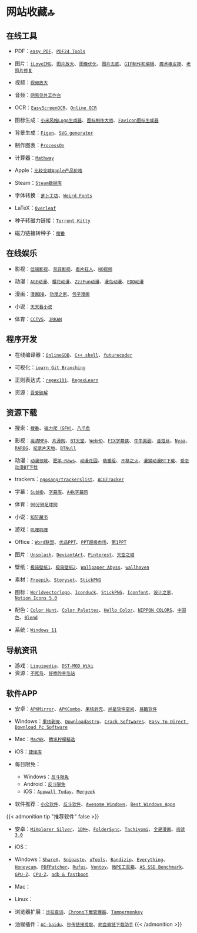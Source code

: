 # 网站收藏🔝


<!--more-->

## 在线工具

- PDF：[`easy PDF`](https://easypdf.com/cn)、[`PDF24 Tools`](https://tools.pdf24.org/zh/)

- 图片：[`iLoveIMG`](https://www.iloveimg.com/zh-cn)、[`图片放大`](https://bigjpg.com/)、[`图像优化`](https://zh.recompressor.com/)、[`图片去底`](https://www.aigei.com/bgremover)、[`GIF制作和编辑`](https://ezgif.com/)、[`魔术橡皮擦`](https://jpgrm.com/)、[`老照片修复`](https://jpghd.com/)

- 视频：[`视频放大`](https://bigmp4.com/)

- 音频：[`网易见外工作台`](https://jianwai.youdao.com/)

- OCR：[`EasyScreenOCR`](https://online.easyscreenocr.com/ZH)、[`Online OCR`](https://www.onlineocr.net/zh_hans/)

- 图标生成：[`小米风格Logo生成器`](https://mi-logo.lvwzhen.com)、[`图标制作大师`](https://geticon.cn/)、[`Favicon图标生成器`](https://realfavicongenerator.net/)

- 背景生成：[`Figen`](https://figen.cc/)、[`SVG generator`](https://fffuel.co/)

- 制作图表：[`ProcessOn`](https://processon.com/)

- 计算器：[`Mathway`](https://www.mathway.com/zh/BasicMath)

- Apple：[`比较全球Apple产品价格`](https://themacindex.com/)

- Steam：[`Steam数据库`](https://steamdb.info/)

- 字体转换：[`萝卜工坊`](http://www.beautifulcarrot.com/)、[`Weird Fonts`](https://beizhedenglong.github.io/weird-fonts/)

- LaTeX：[`Overleaf`](https://cn.overleaf.com/)

- 种子转磁力链接：[`Torrent Kitty`](https://cn.torrentkitty.tv/)

- 磁力链接转种子：[`搜番`](https://sofan.pro/info/ee14f60549f81fc39f746d10ec68df392f223dfa.html)

## 在线娱乐

- 影视：[`低端影视`](https://ddrk.me/)、[`奈菲影视`](https://www.nfmovies.com/)、[`看片狂人`](https://www.kpkuang.com/)、[`NO视频`](https://www.novipnoad.com/)

- 动漫：[`AGE动漫`](http://www.age.tv/)、[`樱花动漫`](https://www.yhdmp.cc/)、[`ZzzFun动漫`](http://www.zzzfun.com/)、[`漫岛动漫`](https://www.mandao.tv/)、[`EDD动漫`](https://www.edddm.com/)

- 漫画：[`漫画DB`](https://www.manhuadb.com/)、[`动漫之家`](https://www.dmzj.com/)、[`包子漫画`](https://www.baozimh.com/)

- 小说：[`天天看小说`](https://www.ttkan.co/)

- 体育：[`CCTV5`](https://tv.cctv.com/live/cctv5/)、[`JRKAN`](http://jrkankan.com/)

## 程序开发

- 在线编译器：[`OnlineGDB`](https://www.onlinegdb.com/)、[`C++ shell`](http://cpp.sh/)、[`futurecoder`](https://github.com/alexmojaki/futurecoder)

- 可视化：[`Learn Git Branching`](https://learngitbranching.js.org/?locale=zh_CN)

- 正则表达式：[`regex101`](https://regex101.com/)、[`RegexLearn`](https://github.com/aykutkardas/regexlearn.com)

- 资源：[`吾爱破解`](https://www.52pojie.cn/)

## 资源下载

- 搜索：[`搜番`](https://sofan.icu/)、[`磁力爬（GFW）`](https://www.cilipa.com/)、[`八爪鱼`](https://磁搜.com/)

- 影视：[`高清MP4`](https://www.mp4fan.org/)、[`片源网`](http://pianyuan.org/)、[`BT天堂`](https://www.bt-tt.com/)、[`WebHD`](https://webhd.cc/)、[`FIX字幕侠`](https://www.zimuxia.cn/)、[`牛牛美剧`](http://www.nnmeiju.com/)、[`音范丝`](https://www.yinfans.net/)、[`Nyaa`](https://nyaa.si/)、[`RARBG`](https://rarbg.to/)、[`纪录片天地`](http://www.jlpcn.net/)、[`BTNull`](https://www.btnull.org/)

- 动漫：[`动漫领域`](https://dmly.me/)、[`肥羊-Raws`](https://fy-raws.org/resource_lists/)、[`动漫花园`](https://share.dmhy.org/)、[`萌番组`](https://bangumi.moe/)、[`不移之火`](https://www.byzhihuo.com/)、[`漫猫动漫BT下载`](http://www.comicat.org)、[`爱恋动漫BT下载`](http://www.kisssub.org)

- trackers：[`ngosang/trackerslist`](https://github.com/ngosang/trackerslist)、[`ACGTracker`](http://acgtracker.com/)

- 字幕：[`SubHD`](https://subhd.tv/)、[`字幕库`](http://zimuku.org/)、[`A4k字幕网`](https://www.a4k.net/)

- 体育：[`90分钟足球网`](http://90oo.com/)

- 小说：[`知轩藏书`](http://zxcs.me/)

- 游戏：[`叽哩叽哩`](https://www.jiligamefun.com/)

- Office：[`Word联盟`](http://www.wordlm.com/)、[`优品PPT`](https://www.ypppt.com)、[`PPT超级市场`](https://ppt.sotary.com)、[`第1PPT`](http://www.1ppt.com)

- 图片：[`Unsplash`](https://unsplash.com)、[`DeviantArt`](https://www.deviantart.com)、[`Pinterest`](https://www.pinterest.com)、[`天空之城`](https://www.skypixel.com/)

- 壁纸：[`极简壁纸1`](https://bz.zzzmh.cn/index)、[`极简壁纸2`](http://www.jijianzy.com/bz/)、[`Wallpaper Abyss`](https://wall.alphacoders.com/)、[`wallhaven`](https://wallhaven.cc/)

- 素材：[`Freepik`](https://www.freepik.com)、[`Storyset`](https://storyset.com/)、[`StickPNG`](https://www.stickpng.com/)

- 图标：[`Worldvectorlogo`](https://worldvectorlogo.com/zh)、[`Iconduck`](https://iconduck.com/)、[`StickPNG`](https://www.stickpng.com/)、[`Iconfont`](https://www.iconfont.cn/)、[`设计之家`](https://www.sj33.cn/sc/)、[`Notion Icons 5.0`](https://notionv5.vyshnav.xyz/)

- 配色：[`Color Hunt`](https://colorhunt.co/)、[`Color Palettes`](https://colorpalettes.net/)、[`Hello Color`](https://jxnblk.github.io/hello-color/)、[`NIPPON COLORS`](https://nipponcolors.com/)、[`中国色`](http://zhongguose.com/)、[`Blend`](http://colinkeany.com/blend/)

- 系统：[`Windows 11`](https://www.microsoft.com/zh-cn/software-download/windows11)

## 导航资讯

- 游戏：[`Liquipedia`](https://liquipedia.net/)、[`DST-MOD Wiki`](https://wiki.flapi.cn/doku.php)
- 资源：[`不死鸟`](https://iao.su/)、[`好棒的羊毛站`](https://wohaobang.cn/)

## 软件APP

- 安卓：[`APKMirror`](https://www.apkmirror.com/)、[`APKCombo`](https://apkcombo.com/zh/)、[`果核剥壳`](https://www.ghpym.com/)、[`异星软件空间`](https://www.yxssp.com/)、[`易酷软件`](https://www.yikurj.com/)

- Windows：[`果核剥壳`](https://www.ghpym.com/)、[`Downloadastro`](https://zh.downloadastro.com/)、[`Crack Softwares`](https://multisoftwares.com/)、[`Easy To Direct Download Pc Software`](https://up4pc.com/)

- Mac：[`MacWk`](https://macwk.com/)、[`腾讯柠檬精选`](https://lemon.qq.com/lab/)

- iOS：[`捷径库`](https://jiejingku.net/)

- 每日限免：
    - Windows：[`反斗限免`](http://free.apprcn.com/)
    - Android：[`反斗限免`](http://free.apprcn.com/)
    - iOS：[`Appwall Today`](https://appwall.today/)、[`Mergeek`](https://mergeek.com/free/apps)

- 软件推荐：[`小众软件`](https://www.appinn.com/)、[`反斗软件`](http://www.apprcn.com/)、[`Awesome Windows`](https://github.com/Awesome-Windows/Awesome/blob/master/README-cn.md)、[`Best Windows Apps`](https://github.com/stackia/best-windows-apps)

{{< admonition tip "推荐软件" false >}}
- 安卓：[`MiXplorer Silver`](https://play.google.com/store/apps/details?id=com.mixplorer.silver)、[`1DM+`](https://play.google.com/store/apps/details?id=idm.internet.download.manager.plus)、[`FolderSync`](https://play.google.com/store/apps/details?id=dk.tacit.android.foldersync.lite)、[`Tachiyomi`](https://github.com/tachiyomiorg/tachiyomi)、[`全是漫画`](https://github.com/hongchacha/cartoon)、[`阅读3.0`](https://github.com/gedoor/legado)

- iOS：

- Windows：[`ShareX`](https://getsharex.com/)、[`Snipaste`](https://zh.snipaste.com/)、[`uTools`](https://u.tools/)、[`Bandizip`](https://www.bandisoft.com/bandizip/)、[`Everything`](https://www.voidtools.com/zh-cn/)、[`Honeycam`](https://www.bandisoft.com/honeycam/)、[`PDFPatcher`](https://github.com/wmjordan/PDFPatcher)、[`Rufus`](https://github.com/pbatard/rufus)、[`Ventoy`](https://github.com/ventoy/Ventoy)、[`微PE工具箱`](https://www.wepe.com.cn/)、[`AS SSD Benchmark`](https://www.alex-is.de/PHP/fusion/downloads.php?cat_id=4&download_id=9)、[`GPU-Z`](https://www.techpowerup.com/gpuz/)、[`CPU-Z`](https://www.cpuid.com/softwares/cpu-z.html)、[`adb & fastboot`](https://developer.android.com/studio/releases/platform-tools)

- Mac：

- Linux：

- 浏览器扩展：[`沙拉查词`](https://chrome.google.com/webstore/detail/%E6%B2%99%E6%8B%89%E6%9F%A5%E8%AF%8D-%E8%81%9A%E5%90%88%E8%AF%8D%E5%85%B8%E5%88%92%E8%AF%8D%E7%BF%BB%E8%AF%91/cdonnmffkdaoajfknoeeecmchibpmkmg?hl=cn)、[`Chrono下载管理器`](https://chrome.google.com/webstore/detail/chrono-download-manager/mciiogijehkdemklbdcbfkefimifhecn?hl=cn)、[`Tampermonkey`](https://chrome.google.com/webstore/detail/tampermonkey/dhdgffkkebhmkfjojejmpbldmpobfkfo?hl=cn)

- 油猴插件：[`AC-baidu`](https://greasyfork.org/zh-CN/scripts/14178-ac-baidu-%E9%87%8D%E5%AE%9A%E5%90%91%E4%BC%98%E5%8C%96%E7%99%BE%E5%BA%A6%E6%90%9C%E7%8B%97%E8%B0%B7%E6%AD%8C%E5%BF%85%E5%BA%94%E6%90%9C%E7%B4%A2-favicon-%E5%8F%8C%E5%88%97)、[`秒传链接提取`](https://greasyfork.org/zh-CN/scripts/424574-%E7%A7%92%E4%BC%A0%E9%93%BE%E6%8E%A5%E6%8F%90%E5%8F%96)、[`网盘直链下载助手`](https://greasyfork.org/zh-CN/scripts/436446-%E7%BD%91%E7%9B%98%E7%9B%B4%E9%93%BE%E4%B8%8B%E8%BD%BD%E5%8A%A9%E6%89%8B)
{{< /admonition >}}

